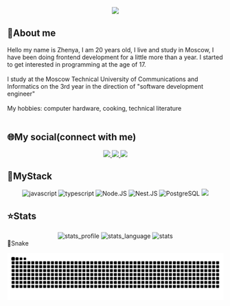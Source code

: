 <div align="center">
  <img src="https://i.imgur.com/y1GRn8P.png" />
</div>

## :information_desk_person:About me
<div>
  <div>Hello my name is Zhenya, I am 20 years old, I live and study in Moscow, I have been doing frontend development for a little more than a year. I started to get interested in programming at the age of 17.</div>
  <br>
  <div>I study at the Moscow Technical University of Communications and Informatics on the 3rd year in the direction of "software development engineer"</div>
  <br>
  <div>My hobbies: computer hardware, cooking, technical literature</div>
  <br>
</div>

## :globe_with_meridians:My social(connect with me)
<div align="center">
    <a href="https://t.me/ShbEvg" target="_blank" >
      <img src="https://img.shields.io/badge/Telegram-2CA5E0?style=for-the-badge&logo=telegram&logoColor=white" />
    </a>
    <a href="mailto:zhenya.shabolin.03@gmail.com" target="_blank" >
      <img src="https://img.shields.io/badge/Gmail-D14836?style=for-the-badge&logo=gmail&logoColor=white" />
    </a>
    <a href="https://vk.com/zhenyashab" target="_blank" >
      <img src="https://img.shields.io/badge/vkontakte-2CA5E0?style=for-the-badge&logo=vk&logoColor=white" />
    </a>
</div>

## :wrench:MyStack
<div align="center">
  <img src="https://yt3.googleusercontent.com/ytc/AGIKgqM-mKpeB4_a_QWYQFmQk3ltkdL3YSnQomNPp_O0IQ=s900-c-k-c0x00ffffff-no-rj" alt="javascript" width="75" />
  <img src="https://avatars.mds.yandex.net/i?id=f8261e35a4df4f8ecf9ecf22a7f30726_sr-5578976-images-thumbs&n=13&exp=1" alt="typescript" width="75" />
  <img src="https://logodix.com/logo/374732.png" alt="Node.JS" width="75" height="75"/>
  <img src="https://vectorseek.com/wp-content/uploads/2023/09/NestJS-Logo-Vector.svg-.png" alt="Nest.JS" width="75"/>
  <img src="https://logodix.com/logo/2106569.png" alt="PostgreSQL" width="75" height="75"/>
  <img src="https://upload.wikimedia.org/wikipedia/commons/thumb/a/a7/React-icon.svg/512px-React-icon.svg.png?20220125121207" src="react" width="75" />
</div>

## :star:Stats
<div align="center">
  <img src="https://github-profile-summary-cards.vercel.app/api/cards/stats?username=Kitrop&theme=github_dark" alt="stats_profile" />
  <img src="https://github-readme-stats.vercel.app/api/top-langs/?username=kitrop&theme=github_dark" alt="stats_language" />
  <img src="https://github-profile-summary-cards.vercel.app/api/cards/profile-details?username=kitrop&theme=github_dark" alt="stats"/>
</div

## :snake:Snake
<a><img src="github-user-contribution.svg"></a>
  

